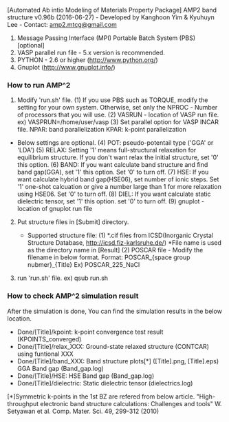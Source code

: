 [Automated Ab intio Modeling of Materials Property Package]
AMP2 band structure v0.96b (2016-06-27)
	- Developed by Kanghoon Yim & Kyuhuyn Lee
	- Contact: amp2.mtcg@gmail.com

<Requirements>

1) Message Passing Interface (MPI)
    Portable Batch System (PBS) [optional]
2) VASP parallel run file - 5.x version is recommended.
3) PYTHON - 2.6 or higher (http://www.python.org/)
4) Gnuplot (http://www.gnuplot.info/)


### How to run AMP^2 ###

1. Modify 'run.sh' file.
  (1) If you use PBS such as TORQUE, modify the setting for your own system.
      Otherwise, set only the NPROC - Number of processors that you will use.
  (2) VASRUN - location of VASP run file.
      ex) VASPRUN=/home/user/vasp
  (3) Set parallel option for VASP INCAR file.
       NPAR: band parallelization
       KPAR: k-point parallelization
  * Below settings are optional.
  (4) POT: pseudo-potentail type ('GGA' or 'LDA')
  (5) RELAX: Setting '1' means full-structural relaxation for equilibrium structure.
	     If you don't want relax the initial structure, set '0' this option.
  (6) BAND: If you want calculate band structure and find band gap(GGA), set '1' this option.
            Set '0' to turn off.
  (7) HSE: If you want calculate hybrid band gap(HSE06), set number of ionic steps.
           Set '1' one-shot calcuation or give a number large than 1 for more relaxation using HSE06.
	   Set '0' to turn off.
  (8) DIEL: If you want calculate static dielectric tensor, set '1' this option.
	    set '0' to turn off.
  (9) gnuplot - location of gnuplot run file

2. Put structure files in [Submit] directory.
   - Supported structure file:
    (1) *.cif files from ICSD(Inorganic Crystal Structure Database, http://icsd.fiz-karlsruhe.de/)
	  *File name is used as the directory name in [Result]
    (2) POSCAR file - Modify the filename in below format.
	Format: POSCAR_{space group nubmer}_{Title}
	    	Ex) POSCAR_225_NaCl

3. run 'run.sh' file.
   ex) qsub run.sh


### How to check AMP^2 simulation result ###

After the simulation is done, You can find the simulation results in the below location.
 - Done/[Title]/kpoint: k-point convergence test result (KPOINTS_converged)
 - Done/[Title]/relax_XXX: Ground-state relaxed structure (CONTCAR) using funtional XXX
 - Done/[Title]/band_XXX: Band structure plots[*] ([Title].png, [Title].eps)
                          GGA Band gap (Band_gap.log)
 - Done/[Title]/HSE: HSE Band gap (Band_gap.log)
 - Done/[Title]/dielectric: Static dielectric tensor (dielectrics.log)

[*]Symmetric k-points in the 1st BZ are refered from below article.
   "High-throughput electronic band structure calculations: Challenges and tools"
   W. Setyawan et al. Comp. Mater. Sci. 49, 299-312 (2010)
